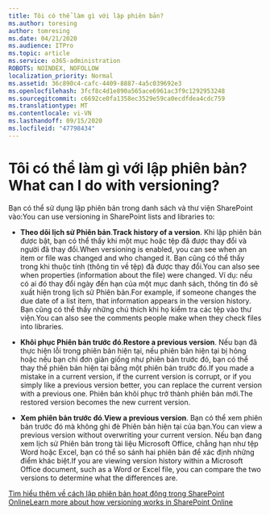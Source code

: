 ```yaml
---
title: Tôi có thể làm gì với lập phiên bản?
ms.author: toresing
author: tomresing
ms.date: 04/21/2020
ms.audience: ITPro
ms.topic: article
ms.service: o365-administration
ROBOTS: NOINDEX, NOFOLLOW
localization_priority: Normal
ms.assetid: 36c890c4-cafc-4409-8887-4a5c039692e3
ms.openlocfilehash: 3fcf8c4d1e890a565ace6961ac3f9c1292953248
ms.sourcegitcommit: c6692ce0fa1358ec3529e59ca0ecdfdea4cdc759
ms.translationtype: MT
ms.contentlocale: vi-VN
ms.lasthandoff: 09/15/2020
ms.locfileid: "47798434"
---
```

# <a name="what-can-i-do-with-versioning"></a><span data-ttu-id="ff7e8-102">Tôi có thể làm gì với lập phiên bản?</span><span class="sxs-lookup"><span data-stu-id="ff7e8-102">What can I do with versioning?</span></span>

<span data-ttu-id="ff7e8-103">Bạn có thể sử dụng lập phiên bản trong danh sách và thư viện SharePoint vào:</span><span class="sxs-lookup"><span data-stu-id="ff7e8-103">You can use versioning in SharePoint lists and libraries to:</span></span>
  
- <span data-ttu-id="ff7e8-104">**Theo dõi lịch sử Phiên bản**.</span><span class="sxs-lookup"><span data-stu-id="ff7e8-104">**Track history of a version**.</span></span> <span data-ttu-id="ff7e8-105">Khi lập phiên bản được bật, bạn có thể thấy khi một mục hoặc tệp đã được thay đổi và người đã thay đổi.</span><span class="sxs-lookup"><span data-stu-id="ff7e8-105">When versioning is enabled, you can see when an item or file was changed and who changed it.</span></span> <span data-ttu-id="ff7e8-106">Bạn cũng có thể thấy trong khi thuộc tính (thông tin về tệp) đã được thay đổi.</span><span class="sxs-lookup"><span data-stu-id="ff7e8-106">You can also see when properties (information about the file) were changed.</span></span> <span data-ttu-id="ff7e8-107">Ví dụ: nếu có ai đó thay đổi ngày đến hạn của một mục danh sách, thông tin đó sẽ xuất hiện trong lịch sử Phiên bản.</span><span class="sxs-lookup"><span data-stu-id="ff7e8-107">For example, if someone changes the due date of a list item, that information appears in the version history.</span></span> <span data-ttu-id="ff7e8-108">Bạn cũng có thể thấy những chú thích khi họ kiểm tra các tệp vào thư viện.</span><span class="sxs-lookup"><span data-stu-id="ff7e8-108">You can also see the comments people make when they check files into libraries.</span></span> 
    
- <span data-ttu-id="ff7e8-109">**Khôi phục Phiên bản trước đó**.</span><span class="sxs-lookup"><span data-stu-id="ff7e8-109">**Restore a previous version**.</span></span> <span data-ttu-id="ff7e8-110">Nếu bạn đã thực hiện lỗi trong phiên bản hiện tại, nếu phiên bản hiện tại bị hỏng hoặc nếu bạn chỉ đơn giản giống như phiên bản trước đó, bạn có thể thay thế phiên bản hiện tại bằng một phiên bản trước đó.</span><span class="sxs-lookup"><span data-stu-id="ff7e8-110">If you made a mistake in a current version, if the current version is corrupt, or if you simply like a previous version better, you can replace the current version with a previous one.</span></span> <span data-ttu-id="ff7e8-111">Phiên bản khôi phục trở thành phiên bản mới.</span><span class="sxs-lookup"><span data-stu-id="ff7e8-111">The restored version becomes the new current version.</span></span> 
    
- <span data-ttu-id="ff7e8-112">**Xem phiên bản trước đó**.</span><span class="sxs-lookup"><span data-stu-id="ff7e8-112">**View a previous version**.</span></span> <span data-ttu-id="ff7e8-113">Bạn có thể xem phiên bản trước đó mà không ghi đè Phiên bản hiện tại của bạn.</span><span class="sxs-lookup"><span data-stu-id="ff7e8-113">You can view a previous version without overwriting your current version.</span></span> <span data-ttu-id="ff7e8-114">Nếu bạn đang xem lịch sử Phiên bản trong tài liệu Microsoft Office, chẳng hạn như tệp Word hoặc Excel, bạn có thể so sánh hai phiên bản để xác định những điểm khác biệt.</span><span class="sxs-lookup"><span data-stu-id="ff7e8-114">If you are viewing version history within a Microsoft Office document, such as a Word or Excel file, you can compare the two versions to determine what the differences are.</span></span> 
    
[<span data-ttu-id="ff7e8-115">Tìm hiểu thêm về cách lập phiên bản hoạt động trong SharePoint Online</span><span class="sxs-lookup"><span data-stu-id="ff7e8-115">Learn more about how versioning works in SharePoint Online</span></span>](https://go.microsoft.com/fwlink/?linkid=875710)
  


